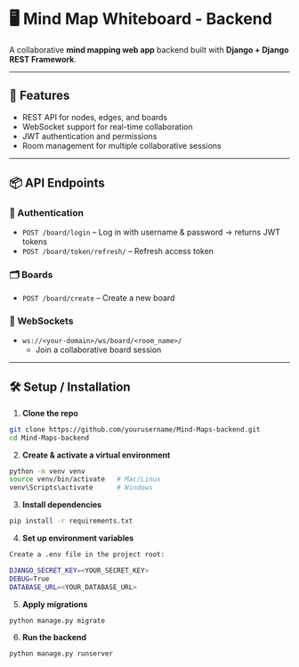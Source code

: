 # 🖥️ Mind Map Whiteboard - Backend

A collaborative **mind mapping web app** backend built with **Django + Django REST Framework**.

---

## 🌟 Features

- REST API for nodes, edges, and boards
- WebSocket support for real-time collaboration
- JWT authentication and permissions
- Room management for multiple collaborative sessions

---

## 📦 API Endpoints

### 🔑 Authentication
- `POST /board/login` – Log in with username & password → returns JWT tokens  
- `POST /board/token/refresh/` – Refresh access token  

### 🗂️ Boards
- `POST /board/create` – Create a new board  

### 🔌 WebSockets
- `ws://<your-domain>/ws/board/<room_name>/`  
  - Join a collaborative board session

---

## 🛠️ Setup / Installation

1. **Clone the repo**

```bash
git clone https://github.com/yourusername/Mind-Maps-backend.git
cd Mind-Maps-backend
```
2. **Create & activate a virtual environment**
```bash
python -m venv venv
source venv/bin/activate   # Mac/Linux
venv\Scripts\activate      # Windows
```

3. **Install dependencies**
```bash
pip install -r requirements.txt

```
4. **Set up environment variables**
```bash
Create a .env file in the project root:

DJANGO_SECRET_KEY=<YOUR_SECRET_KEY>
DEBUG=True
DATABASE_URL=<YOUR_DATABASE_URL>

```
5. **Apply migrations**
```bash
python manage.py migrate
```

6. **Run the backend**
```bash
python manage.py runserver
```